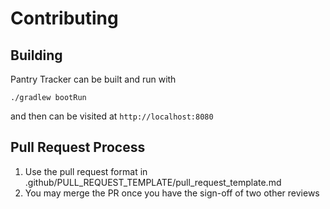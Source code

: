 # Contributing

## Building

Pantry Tracker can be built and run with
```
./gradlew bootRun
```
and then can be visited at `http://localhost:8080`

## Pull Request Process
1. Use the pull request format in .github/PULL_REQUEST_TEMPLATE/pull_request_template.md
2. You may merge the PR once you have the sign-off of two other reviews
